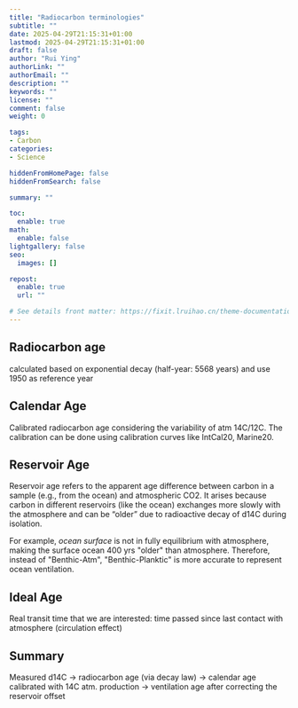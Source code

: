 ```yaml
---
title: "Radiocarbon terminologies"
subtitle: ""
date: 2025-04-29T21:15:31+01:00
lastmod: 2025-04-29T21:15:31+01:00
draft: false
author: "Rui Ying"
authorLink: ""
authorEmail: ""
description: ""
keywords: ""
license: ""
comment: false
weight: 0

tags:
- Carbon
categories:
- Science

hiddenFromHomePage: false
hiddenFromSearch: false

summary: ""

toc:
  enable: true
math:
  enable: false
lightgallery: false
seo:
  images: []

repost:
  enable: true
  url: ""

# See details front matter: https://fixit.lruihao.cn/theme-documentation-content/#front-matter
---
```


<!--more-->

## Radiocarbon age
calculated based on exponential decay (half-year: 5568 years) and use 1950 as reference year

## Calendar Age

Calibrated radiocarbon age considering the variability of atm 14C/12C. The calibration can be done using calibration curves like IntCal20, Marine20.

## Reservoir Age
Reservoir age refers to the apparent age difference between carbon in a sample (e.g., from the ocean) and atmospheric CO2. It arises because carbon in different reservoirs (like the ocean) exchanges more slowly with the atmosphere and can be “older” due to radioactive decay of d14C during isolation.

For example, *ocean surface* is not in fully equilibrium with atmosphere, making the surface ocean 400 yrs "older" than atmosphere. Therefore, instead of "Benthic-Atm", "Benthic-Planktic" is more accurate to represent ocean ventilation.

## Ideal Age
Real transit time that we are interested: time passed since last contact with atmosphere (circulation effect)

## Summary
Measured d14C -> radiocarbon age (via decay law) -> calendar age calibrated with 14C atm. production -> ventilation age after correcting the reservoir offset
